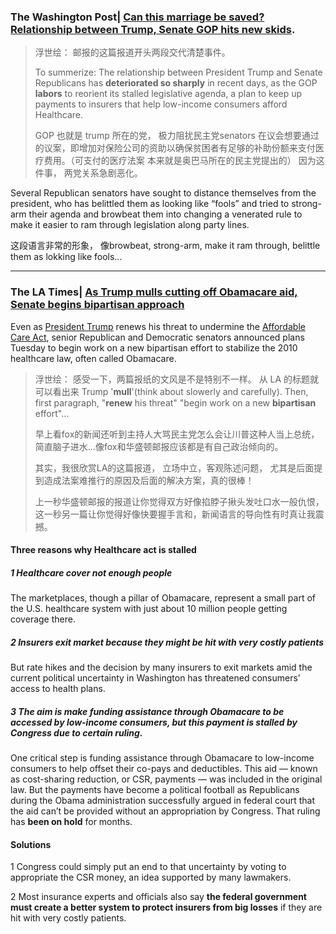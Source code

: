 ### The Washington Post| [Can this marriage be saved? Relationship between Trump, Senate GOP hits new skids](https://www.washingtonpost.com/powerpost/can-this-marriage-be-saved-relationship-between-trump-senate-gop-hits-new-skids/2017/08/01/cb93eb1a-76d1-11e7-9eac-d56bd5568db8_story.html?hpid=hp_hp-top-table-main_senatetrump-756pm-winner%3Ahomepage%2Fstory&utm_term=.7405c04d58fa).

> 浮世绘： 邮报的这篇报道开头两段交代清楚事件。 
>
> To summerize:  The relationship between President Trump and Senate Republicans has **deteriorated so sharply** in recent days, as the GOP **labors** to reorient its stalled legislative agenda, a plan to keep up payments to insurers that help low-income consumers afford Healthcare. 
>
> GOP 也就是 trump 所在的党， 极力阻扰民主党senators 在议会想要通过的议案，即增加对保险公司的资助以确保贫困者有足够的补助份额来支付医疗费用。（可支付的医疗法案 本来就是奥巴马所在的民主党提出的） 因为这件事， 两党关系急剧恶化。 

Several Republican senators have sought to distance themselves from the president, who has belittled them as looking like “fools” and tried to strong-arm their agenda and browbeat them into changing a venerated rule to make it easier to ram through legislation along party lines.

这段语言非常的形象， 像browbeat, strong-arm, make it ram through, belittle them as lokking like fools...

------

### The LA Times| [As Trump mulls cutting off Obamacare aid, Senate begins bipartisan approach](http://www.latimes.com/politics/la-na-pol-obamacare-senate-bipartisanship-20170801-story.html)

Even as [President Trump](http://www.latimes.com/topic/politics-government/donald-trump-PEBSL000163-topic.html) renews his threat to undermine the [Affordable Care Act](http://www.latimes.com/topic/health/healthcare/healthcare-policies-laws/affordable-care-act-EVGAP00039-topic.html), senior Republican and Democratic senators announced plans Tuesday to begin work on a new bipartisan effort to stabilize the 2010 healthcare law, often called Obamacare.

> 浮世绘： 感受一下，两篇报纸的文风是不是特别不一样。 从 LA 的标题就可以看出来 Trump '**mull**'(think about slowerly and carefully).  Then, first paragraph, "**renew** his threat" "begin work on a new **bipartisan** effort"...
>
> 早上看fox的新闻还听到主持人大骂民主党怎么会让川普这种人当上总统，简直脑子进水...像fox和华盛顿邮报应该都是有自己政治倾向的。
>
> 其实，我很欣赏LA的这篇报道， 立场中立，客观陈述问题， 尤其是后面提到造成法案难推行的原因及后面的解决方案，真的很棒！
>
> 上一秒华盛顿邮报的报道让你觉得双方好像掐脖子揪头发吐口水一般仇恨，这一秒另一篇让你觉得好像快要握手言和，新闻语言的导向性有时真让我震撼。
>
> 

#### Three reasons why Healthcare act is stalled

##### 1 Healthcare cover not enough people

The marketplaces, though a pillar of Obamacare, represent a small part of the U.S. healthcare system with just about 10 million people getting coverage there.

##### 2 Insurers exit market because they might be hit with very costly patients

But rate hikes and the decision by many insurers to exit markets amid the current political uncertainty in Washington has threatened consumers’ access to health plans.

##### 3 The aim is make funding assistance through Obamacare to be accessed by low-income consumers, but this payment is stalled by Congress due to certain ruling. 

One critical step is funding assistance through Obamacare to low-income consumers to help offset their co-pays and deductibles. This aid — known as cost-sharing reduction, or CSR, payments — was included in the original law. But the payments have become a political football as Republicans during the Obama administration successfully argued in federal court that the aid can’t be provided without an appropriation by Congress. That ruling has **been on hold** for months.

#### Solutions

1 Congress could simply put an end to that uncertainty by voting to appropriate the CSR money, an idea supported by many lawmakers.

2 Most insurance experts and officials also say **the federal government must create a better system to protect insurers from big losses** if they are hit with very costly patients.






